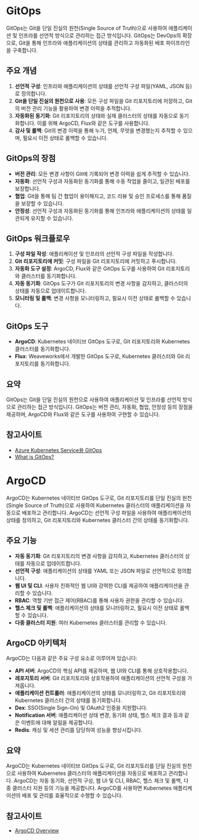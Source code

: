 # GitOps

GitOps는 Git을 단일 진실의 원천(Single Source of Truth)으로 사용하여 애플리케이션 및 인프라를 선언적 방식으로 관리하는 접근 방식입니다. GitOps는 DevOps의 확장으로, Git을 통해 인프라와 애플리케이션의 상태를 관리하고 자동화된 배포 파이프라인을 구축합니다.



## 주요 개념

1. **선언적 구성**: 인프라와 애플리케이션의 상태를 선언적 구성 파일(YAML, JSON 등)로 정의합니다.
2. **Git을 단일 진실의 원천으로 사용**: 모든 구성 파일을 Git 리포지토리에 저장하고, Git의 버전 관리 기능을 활용하여 변경 이력을 추적합니다.
3. **자동화된 동기화**: Git 리포지토리의 상태와 실제 클러스터의 상태를 자동으로 동기화합니다. 이를 위해 ArgoCD, Flux와 같은 도구를 사용합니다.
4. **감사 및 롤백**: Git의 변경 이력을 통해 누가, 언제, 무엇을 변경했는지 추적할 수 있으며, 필요시 이전 상태로 롤백할 수 있습니다.

## GitOps의 장점

- **버전 관리**: 모든 변경 사항이 Git에 기록되어 변경 이력을 쉽게 추적할 수 있습니다.
- **자동화**: 선언적 구성과 자동화된 동기화를 통해 수동 작업을 줄이고, 일관된 배포를 보장합니다.
- **협업**: Git을 통해 팀 간 협업이 용이해지고, 코드 리뷰 및 승인 프로세스를 통해 품질을 보장할 수 있습니다.
- **안정성**: 선언적 구성과 자동화된 동기화를 통해 인프라와 애플리케이션의 상태를 일관되게 유지할 수 있습니다.

## GitOps 워크플로우

1. **구성 파일 작성**: 애플리케이션 및 인프라의 선언적 구성 파일을 작성합니다.
2. **Git 리포지토리에 커밋**: 구성 파일을 Git 리포지토리에 커밋하고 푸시합니다.
3. **자동화 도구 설정**: ArgoCD, Flux와 같은 GitOps 도구를 사용하여 Git 리포지토리와 클러스터를 동기화합니다.
4. **자동 동기화**: GitOps 도구가 Git 리포지토리의 변경 사항을 감지하고, 클러스터의 상태를 자동으로 업데이트합니다.
5. **모니터링 및 롤백**: 변경 사항을 모니터링하고, 필요시 이전 상태로 롤백할 수 있습니다.

## GitOps 도구

- **ArgoCD**: Kubernetes 네이티브 GitOps 도구로, Git 리포지토리와 Kubernetes 클러스터를 동기화합니다.
- **Flux**: Weaveworks에서 개발한 GitOps 도구로, Kubernetes 클러스터와 Git 리포지토리를 동기화합니다.

## 요약

GitOps는 Git을 단일 진실의 원천으로 사용하여 애플리케이션 및 인프라를 선언적 방식으로 관리하는 접근 방식입니다. GitOps는 버전 관리, 자동화, 협업, 안정성 등의 장점을 제공하며, ArgoCD와 Flux와 같은 도구를 사용하여 구현할 수 있습니다.

## 참고사이트

- [Azure Kubernetes Service용 GitOps](https://learn.microsoft.com/ko-kr/azure/architecture/example-scenario/gitops-aks/gitops-blueprint-aks)
- [What is GitOps?](https://about.gitlab.com/topics/gitops/)





# ArgoCD

ArgoCD는 Kubernetes 네이티브 GitOps 도구로, Git 리포지토리를 단일 진실의 원천(Single Source of Truth)으로 사용하여 Kubernetes 클러스터의 애플리케이션을 자동으로 배포하고 관리합니다. ArgoCD는 선언적 구성 파일을 사용하여 애플리케이션의 상태를 정의하고, Git 리포지토리와 Kubernetes 클러스터 간의 상태를 동기화합니다.

## 주요 기능

- **자동 동기화**: Git 리포지토리의 변경 사항을 감지하고, Kubernetes 클러스터의 상태를 자동으로 업데이트합니다.
- **선언적 구성**: 애플리케이션의 상태를 YAML 또는 JSON 파일로 선언적으로 정의합니다.
- **웹 UI 및 CLI**: 사용자 친화적인 웹 UI와 강력한 CLI를 제공하여 애플리케이션을 관리할 수 있습니다.
- **RBAC**: 역할 기반 접근 제어(RBAC)를 통해 사용자 권한을 관리할 수 있습니다.
- **헬스 체크 및 롤백**: 애플리케이션의 상태를 모니터링하고, 필요시 이전 상태로 롤백할 수 있습니다.
- **다중 클러스터 지원**: 여러 Kubernetes 클러스터를 관리할 수 있습니다.



## ArgoCD 아키텍처

ArgoCD는 다음과 같은 주요 구성 요소로 이루어져 있습니다:

- **API 서버**: ArgoCD의 핵심 API를 제공하며, 웹 UI와 CLI를 통해 상호작용합니다.
- **레포지토리 서버**: Git 리포지토리와 상호작용하여 애플리케이션의 선언적 구성을 가져옵니다.
- **애플리케이션 컨트롤러**: 애플리케이션의 상태를 모니터링하고, Git 리포지토리와 Kubernetes 클러스터 간의 상태를 동기화합니다.
- **Dex**: SSO(Single Sign-On) 및 OAuth2 인증을 지원합니다.
- **Notification 서버**: 애플리케이션 상태 변경, 동기화 상태, 헬스 체크 결과 등과 같은 이벤트에 대해 알림을 제공합니다.
- **Redis**: 캐싱 및 세션 관리를 담당하여 성능을 향상시킵니다.



## 요약

ArgoCD는 Kubernetes 네이티브 GitOps 도구로, Git 리포지토리를 단일 진실의 원천으로 사용하여 Kubernetes 클러스터의 애플리케이션을 자동으로 배포하고 관리합니다. ArgoCD는 자동 동기화, 선언적 구성, 웹 UI 및 CLI, RBAC, 헬스 체크 및 롤백, 다중 클러스터 지원 등의 기능을 제공합니다. ArgoCD를 사용하면 Kubernetes 애플리케이션의 배포 및 관리를 효율적으로 수행할 수 있습니다.

## 참고사이트

- [ArgoCD Overview](https://argo-cd.readthedocs.io/en/stable/)
